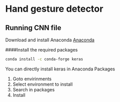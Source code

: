 # Hand gesture detector


## Running CNN file

Download and install Anaconda [Anaconda](https://www.anaconda.com/products/individual)

####Install the required packages
```bash
conda install -c conda-forge keras
```
You can directly install keras in Anaconda Packages
1. Goto envirinments
2. Select environment to install
3. Search in packages
4. Install
